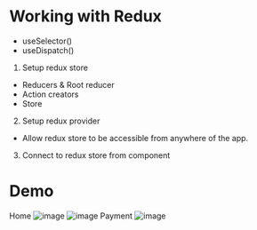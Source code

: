 # Working with Redux

- useSelector()
- useDispatch()

1. Setup redux store

- Reducers & Root reducer
- Action creators
- Store

2. Setup redux provider
- Allow redux store to be accessible from anywhere of the app. 

3. Connect to redux store from component

# Demo
Home
![image](https://user-images.githubusercontent.com/78025401/155283780-0e74ac5b-1e1c-475f-88b6-e2ec009fb922.png)
![image](https://user-images.githubusercontent.com/78025401/155283795-cd2d2c0d-7dd0-4f55-99cd-2a489ebd9238.png)
Payment
![image](https://user-images.githubusercontent.com/78025401/155283852-e4c43187-8811-4872-aa37-8df8163adf06.png)



